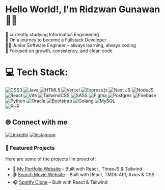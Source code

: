 
# Hello World!, I'm Ridzwan Gunawan 👋🏼
🛜 currently studying Informatics Engineering<br>
🚀 On a journey to become a Fullstack Developer<br>
👨‍💻 Junior Software Engineer – always learning, always coding<br>
🎯 Focused on growth, consistency, and clean code

# 💻 Tech Stack:
![CSS3](https://img.shields.io/badge/css3-%231572B6.svg?style=for-the-badge&logo=css3&logoColor=white) ![Java](https://img.shields.io/badge/java-%23ED8B00.svg?style=for-the-badge&logo=openjdk&logoColor=white) ![HTML5](https://img.shields.io/badge/html5-%23E34F26.svg?style=for-the-badge&logo=html5&logoColor=white) ![Vercel](https://img.shields.io/badge/vercel-%23000000.svg?style=for-the-badge&logo=vercel&logoColor=white) ![Express.js](https://img.shields.io/badge/express.js-%23404d59.svg?style=for-the-badge&logo=express&logoColor=%2361DAFB) ![Next JS](https://img.shields.io/badge/Next-black?style=for-the-badge&logo=next.js&logoColor=white) ![NodeJS](https://img.shields.io/badge/node.js-6DA55F?style=for-the-badge&logo=node.js&logoColor=white) ![React](https://img.shields.io/badge/react-%2320232a.svg?style=for-the-badge&logo=react&logoColor=%2361DAFB) ![Vite](https://img.shields.io/badge/vite-%23646CFF.svg?style=for-the-badge&logo=vite&logoColor=white) ![TailwindCSS](https://img.shields.io/badge/tailwindcss-%2338B2AC.svg?style=for-the-badge&logo=tailwind-css&logoColor=white) ![SASS](https://img.shields.io/badge/SASS-hotpink.svg?style=for-the-badge&logo=SASS&logoColor=white) ![Figma](https://img.shields.io/badge/figma-%23F24E1E.svg?style=for-the-badge&logo=figma&logoColor=white) ![Postgres](https://img.shields.io/badge/postgres-%23316192.svg?style=for-the-badge&logo=postgresql&logoColor=white) ![Firebase](https://img.shields.io/badge/Firebase-039BE5?style=for-the-badge&logo=Firebase&logoColor=white) ![Python](https://img.shields.io/badge/python-%2314354C.svg?style=for-the-badge&logo=python&logoColor=white) ![Oracle](https://img.shields.io/badge/oracle-%23F00000.svg?style=for-the-badge&logo=oracle&logoColor=white) ![Bootstrap](https://img.shields.io/badge/bootstrap-%237952B3.svg?style=for-the-badge&logo=bootstrap&logoColor=white) ![Golang](https://img.shields.io/badge/go-%2300ADD8.svg?style=for-the-badge&logo=go&logoColor=white) ![MySQL](https://img.shields.io/badge/mysql-%2300f.svg?style=for-the-badge&logo=mysql&logoColor=white)  
![PHP](https://img.shields.io/badge/php-%23777BB4.svg?style=for-the-badge&logo=php&logoColor=white)

## 🌐 Connect with me
[![LinkedIn](https://img.shields.io/badge/LINKEDIN-blue?logo=linkedin&logoColor=white&style=for-the-badge)](https://linkedin.com/in/ridzwan-gunawan)
[![Instagram](https://img.shields.io/badge/Instagram-E4405F?logo=instagram&logoColor=white&style=for-the-badge)](https://instagram.com/ridzwan.g)


### 🚀 Featured Projects
Here are some of the projects I’m proud of:

- 📱 [My Portfolio Website](https://personal-portfolio-ridzwangunawan.vercel.app/about) – Built with React , ThreeJS & Tailwind
- 🎬 [Search Movie Website](https://web-search-movies.vercel.app/) – Built with React, TMDb API, Axios & CSS
- 🎧 [Spotify Clone](https://spotify-clone-rg.vercel.app/) – Built with React & Tailwind


